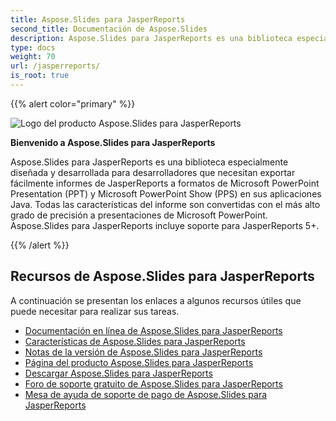 ```yaml
---
title: Aspose.Slides para JasperReports
second_title: Documentación de Aspose.Slides
description: Aspose.Slides para JasperReports es una biblioteca especialmente diseñada y desarrollada para desarrolladores que necesitan exportar fácilmente informes de JasperReports a formatos de Microsoft PowerPoint Presentation (PPT) y Microsoft PowerPoint Show (PPS) en sus aplicaciones Java.
type: docs
weight: 70
url: /jasperreports/
is_root: true
---
```


{{% alert color="primary" %}}

![Logo del producto Aspose.Slides para JasperReports](home_1.png)

**Bienvenido a Aspose.Slides para JasperReports**

Aspose.Slides para JasperReports es una biblioteca especialmente diseñada y desarrollada para desarrolladores que necesitan exportar fácilmente informes de JasperReports a formatos de Microsoft PowerPoint Presentation (PPT) y Microsoft PowerPoint Show (PPS) en sus aplicaciones Java. Todas las características del informe son convertidas con el más alto grado de precisión a presentaciones de Microsoft PowerPoint. Aspose.Slides para JasperReports incluye soporte para JasperReports 5+.

{{% /alert %}}

## **Recursos de Aspose.Slides para JasperReports**

A continuación se presentan los enlaces a algunos recursos útiles que puede necesitar para realizar sus tareas.

- [Documentación en línea de Aspose.Slides para JasperReports](/slides/jasperreports/)
- [Características de Aspose.Slides para JasperReports](/slides/jasperreports/features/)
- [Notas de la versión de Aspose.Slides para JasperReports](https://releases.aspose.com/slides/jasperreport/release-notes/)
- [Página del producto Aspose.Slides para JasperReports](https://products.aspose.com/slides/jasperreports/)
- [Descargar Aspose.Slides para JasperReports](https://releases.aspose.com/slides/jasperreport/)
- [Foro de soporte gratuito de Aspose.Slides para JasperReports](https://forum.aspose.com/c/slides/11)
- [Mesa de ayuda de soporte de pago de Aspose.Slides para JasperReports](https://helpdesk.aspose.com/)